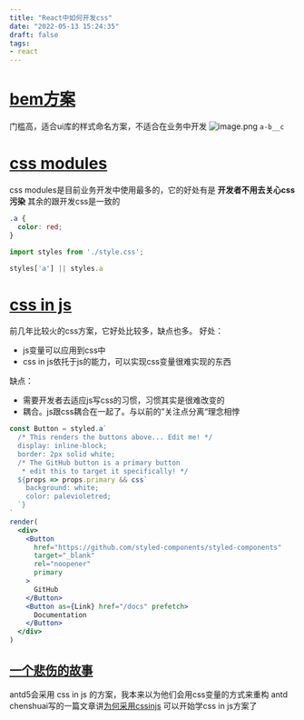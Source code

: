 ```yaml
---
title: "React中如何开发css"
date: "2022-05-13 15:24:35"
draft: false
tags:
- react
---
```


# [bem方案](http://getbem.com/introduction/)
门槛高，适合ui库的样式命名方案，不适合在业务中开发
![image.png](https://cdn.nlark.com/yuque/0/2022/png/1447731/1652425145653-f0f989ca-bbe2-41f4-87f0-5970db120960.png#clientId=ud32e66e6-28ef-4&from=paste&height=54&id=u7a626985&originHeight=54&originWidth=350&originalType=binary&ratio=1&rotation=0&showTitle=false&size=6062&status=done&style=none&taskId=u3e632018-39a2-4029-9595-9bd3ca9999a&title=&width=350)
`a-b__c`
# [css modules](https://github.com/css-modules/css-modules)
css modules是目前业务开发中使用最多的，它的好处有是 **开发者不用去关心css污染**
其余的跟开发css是一致的
```css
.a {
  color: red;
}
```
```jsx
import styles from './style.css';

styles['a'] || styles.a
```
# [css in js](https://github.com/MicheleBertoli/css-in-js)
前几年比较火的css方案，它好处比较多，缺点也多。
好处：

- js变量可以应用到css中
- css in js依托于js的能力，可以实现css变量很难实现的东西

缺点：

- 需要开发者去适应js写css的习惯，习惯其实是很难改变的
- 耦合。js跟css耦合在一起了。与以前的”关注点分离“理念相悖
```jsx
const Button = styled.a`
  /* This renders the buttons above... Edit me! */
  display: inline-block;
  border: 2px solid white;
  /* The GitHub button is a primary button
   * edit this to target it specifically! */
  ${props => props.primary && css`
    background: white;
    color: palevioletred;
  `}
`
render(
  <div>
    <Button
      href="https://github.com/styled-components/styled-components"
      target="_blank"
      rel="noopener"
      primary
    >
      GitHub
    </Button>
    <Button as={Link} href="/docs" prefetch>
      Documentation
    </Button>
  </div>
)
```
## [一个悲伤的故事](https://github.com/ant-design/ant-design/issues/33862)
antd5会采用 css in js 的方案，我本来以为他们会用css变量的方式来重构
antd chenshuai写的一篇文章讲[为何采用cssinjs](https://www.yuque.com/chenshuai/web/cgfimg)
可以开始学css in js方案了
